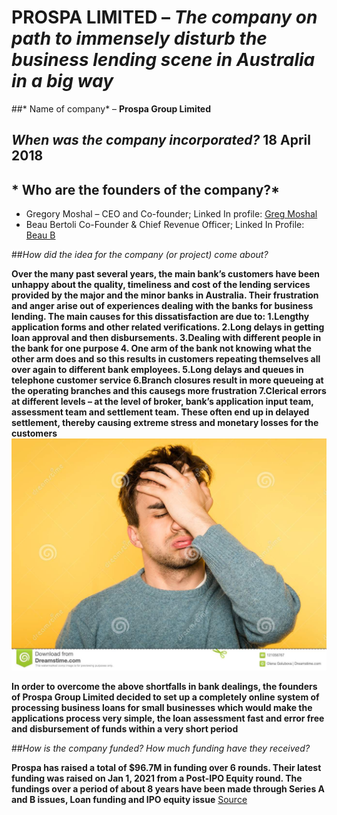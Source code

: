 # **PROSPA LIMITED** – *The company on path to immensely disturb the business lending scene in Australia in a big way*
##* Name of company* – **Prospa Group Limited**

## *When was the company incorporated?* **18 April 2018**

## * Who are the founders of the company?*
- Gregory Moshal – CEO and Co-founder; Linked In profile: [Greg Moshal](https://www.linkedin.com/in/gregory-moshal-5bb99622/)
- Beau Bertoli Co-Founder & Chief Revenue Officer; Linked In Profile: [Beau B](https://www.linkedin.com/in/beaubertoli/)
   

    

##*How did the idea for the company (or project) come about?*
>
**Over the many past several years, the main bank’s customers have been unhappy about the quality, timeliness and cost of the lending services provided by the major and the minor banks in Australia. Their frustration and anger arise out of experiences dealing with the banks for business lending. The main causes for this dissatisfaction are due to:
1.Lengthy application forms and other related verifications.
2.Long delays in getting loan approval and then disbursements.
3.Dealing with different people in the bank for one purpose
4. One arm of the bank not knowing what the other arm does and so this results in customers repeating themselves all over again to different bank employees.
5.Long delays and queues in telephone customer service
6.Branch closures result in more queueing at the operating branches and this causegs more frustration
7.Clerical errors at different levels – at the level of broker, bank’s application input team, assessment team and settlement team. These often end up in delayed settlement, thereby causing extreme stress and monetary losses for the customers**
	![alt.txt](/Image/facepalm.jpg)
>	
>
**In order to overcome the above shortfalls in bank dealings, the founders of Prospa Group Limited decided to set up a completely online system of processing business loans for small businesses which would make the applications process very simple, the loan assessment fast and error free and disbursement of funds within a very short period**
>

##*How is the company funded? How much funding have they received?*
>
**Prospa has raised a total of $96.7M in funding over 6 rounds. Their latest funding was raised on Jan 1, 2021 from a Post-IPO Equity round. The fundings over a period of about 8 years have been made through Series A and B issues, Loan funding and IPO equity issue**
[Source](https://investor.prospa.com/investor-centre/)
>
